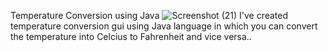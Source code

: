 Temperature Conversion using Java
![Screenshot (21)](https://user-images.githubusercontent.com/66367321/147381611-031346b7-5385-47c6-af89-1ec652ecdbc1.png)
I've created temperature conversion gui using Java language in which you can convert the temperature into Celcius to Fahrenheit and vice versa..
